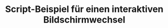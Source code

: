 ---
layout: article
title: Script-Beispiel für einen interaktiven Bildschirmwechsel
description: 
  - In dieser Vorlage zeigen wir Ihnen, wie Sie mit Hilfe von Buttons zwischen mehreren Bildschirmen hin und her wechseln können.
lang: de
weight: 50
isDraft: false
ref: Script_Screen_Changer
category:
  - Script
  - Scripting
image: Script_Screen_Changer_EN.png
download: Script_Screen_Changer_EN.pbmx
overview_description:
overview_benefits:
overview_data_sources:
---